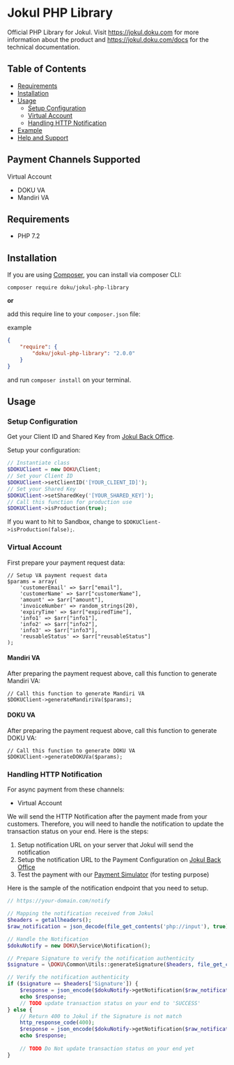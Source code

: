 # Jokul PHP Library
Official PHP Library for Jokul. Visit https://jokul.doku.com for more information about the product and https://jokul.doku.com/docs for the technical documentation.

## Table of Contents

- [Requirements](#requirements)
- [Installation](#installation)
- [Usage](#usage)
  - [Setup Configuration](#setup-configuration)
  - [Virtual Account](#virtual-account)
  - [Handling HTTP Notification](#handling-http-notification)
- [Example](#example)
- [Help and Support](#help-and-support)

## Payment Channels Supported

Virtual Account

- DOKU VA
- Mandiri VA

## Requirements

- PHP 7.2

## Installation

If you are using [Composer](https://getcomposer.org), you can install via composer CLI:

```
composer require doku/jokul-php-library
```

**or**

add this require line to your `composer.json` file:

example
```json
{
    "require": {
        "doku/jokul-php-library": "2.0.0"
    }
}
```

and run `composer install` on your terminal.

## Usage

### Setup Configuration

Get your Client ID and Shared Key from [Jokul Back Office](https://jokul.doku.com/bo/login).

Setup your configuration:

```php
// Instantiate class
$DOKUClient = new DOKU\Client;
// Set your Client ID
$DOKUClient->setClientID('[YOUR_CLIENT_ID]');
// Set your Shared Key
$DOKUClient->setSharedKey('[YOUR_SHARED_KEY]');
// Call this function for production use
$DOKUClient->isProduction(true);
```
If you want to hit to Sandbox, change to `$DOKUClient->isProduction(false);`.

### Virtual Account

First prepare your payment request data:

```
// Setup VA payment request data
$params = array(
    'customerEmail' => $arr["email"],
    'customerName' => $arr["customerName"],
    'amount' => $arr["amount"],
    'invoiceNumber' => random_strings(20),
    'expiryTime' => $arr["expiredTime"],
    'info1' => $arr["info1"],
    'info2' => $arr["info2"],
    'info3' => $arr["info3"],
    'reusableStatus' => $arr["reusableStatus"]
);
```

#### Mandiri VA

After preparing the payment request above, call this function to generate Mandiri VA:

```
// Call this function to generate Mandiri VA
$DOKUClient->generateMandiriVa($params);
```

#### DOKU VA

After preparing the payment request above, call this function to generate DOKU VA:

```
// Call this function to generate DOKU VA
$DOKUClient->generateDOKUVa($params);
```

### Handling HTTP Notification

For async payment from these channels:

- Virtual Account

We will send the HTTP Notification after the payment made from your customers. Therefore, you will need to handle the notification to update the transaction status on your end. Here is the steps:

1. Setup notification URL on your server that Jokul will send the notification
1. Setup the notification URL to the Payment Configuration on [Jokul Back Office](https://sandbox.doku.com/bo/login)
1. Test the payment with our [Payment Simulator](https://sandbox.doku.com/integration/simulator) (for testing purpose)

Here is the sample of the notification endpoint that you need to setup.

```php
// https://your-domain.com/notify

// Mapping the notification received from Jokul
$headers = getallheaders();
$raw_notification = json_decode(file_get_contents('php://input'), true);

// Handle the Notification
$dokuNotify = new DOKU\Service\Notification();

// Prepare Signature to verify the notification authenticity
$signature = \DOKU\Common\Utils::generateSignature($headers, file_get_contents('php://input'), 'YOUR_SHARED_KEY');

// Verify the notification authenticity
if ($signature == $headers['Signature']) {
    $response = json_encode($dokuNotify->getNotification($raw_notification));
    echo $response;
    // TODO update transaction status on your end to 'SUCCESS'
} else {
    // Return 400 to Jokul if the Signature is not match
    http_response_code(400);
    $response = json_encode($dokuNotify->getNotification($raw_notification));
    echo $response;
    
    // TODO Do Not update transaction status on your end yet
}
```
